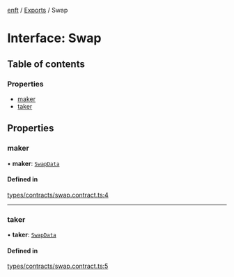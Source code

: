 [enft](../README.md) / [Exports](../modules.md) / Swap

# Interface: Swap

## Table of contents

### Properties

- [maker](Swap.md#maker)
- [taker](Swap.md#taker)

## Properties

### maker

• **maker**: [`SwapData`](SwapData.md)

#### Defined in

[types/contracts/swap.contract.ts:4](https://github.com/kenryu42/ethereum-nft-sales-bot/blob/d8d9fbf/src/types/contracts/swap.contract.ts#L4)

___

### taker

• **taker**: [`SwapData`](SwapData.md)

#### Defined in

[types/contracts/swap.contract.ts:5](https://github.com/kenryu42/ethereum-nft-sales-bot/blob/d8d9fbf/src/types/contracts/swap.contract.ts#L5)

